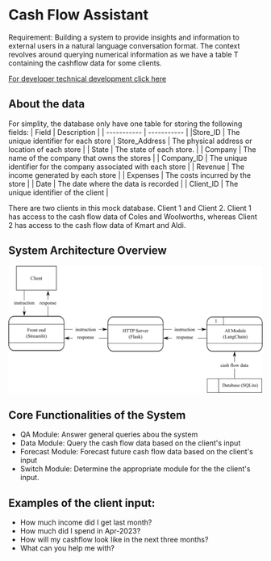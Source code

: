 # Cash Flow Assistant
Requirement: Building a system to provide insights and information to external users in a natural language conversation format. The context revolves around querying numerical information as we have a table T containing the cashflow data for some clients.

[For developer technical development click here](README_developer.md)

## About the data
For simplity, the database only have one table for storing the following fields:
| Field      | Description |
| ----------- | ----------- |
 |Store_ID | The unique identifier for each store 
 | Store_Address | The physical address or location of each store |
 | State | The state of each store. |
 | Company | The name of the company that owns the stores |
 | Company_ID | The unique identifier for the company associated with each store |
 | Revenue | The income generated by each store |
 | Expenses | The costs incurred by the store |
 | Date | The date where the data is recorded |
 | Client_ID | The unique identifier of the client | 
 
There are two clients in this mock database. Client 1 and Client 2. Client 1 has access to the cash flow data of Coles and Woolworths, whereas Client 2 has access to the cash flow data of Kmart and Aldi.


## System Architecture Overview
 ![System Diagram](resources/overall_diagram.png)

## Core Functionalities of the System
- QA Module: Answer general queries abou the system
- Data Module: Query the cash flow data based on the client's input
- Forecast Module: Forecast future cash flow data based on the client's input
- Switch Module: Determine the appropriate module for the the client's input.

## Examples of the client input:
- How much income did I get last month?
- How much did I spend in Apr-2023?
- How will my cashflow look like in the next three months?
- What can you help me with?